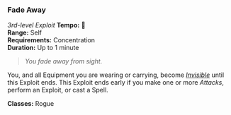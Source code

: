 ### Fade Away
*3rd-level Exploit*
**Tempo:** 🔷  
**Range:** Self  
**Requirements:** Concentration  
**Duration:** Up to 1 minute  

> *You fade away from sight.*

You, and all Equipment you are wearing or carrying, become *[Invisible]* until this Exploit ends. This Exploit ends early if you make one or more *Attacks*, perform an Exploit, or cast a Spell.

**Classes:** Rogue

[Invisible]: ../../Rules/Conditions/Invisible.md
